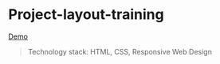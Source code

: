 # Project-layout-training

[Demo](https://captainginny.github.io/Project-layout-training.github.io/)

>Technology stack: HTML, CSS, Responsive Web Design
